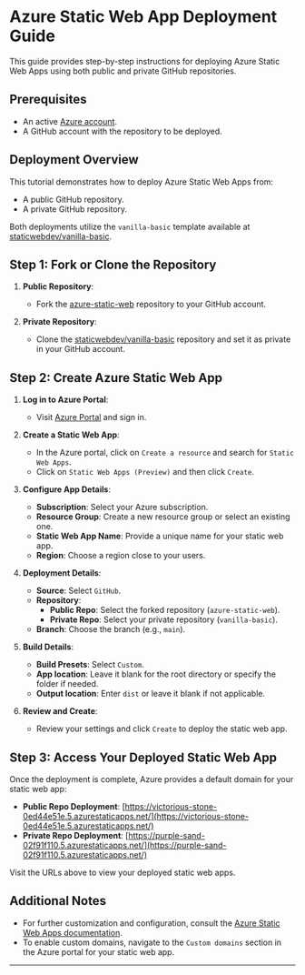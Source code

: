 # Azure Static Web App Deployment Guide

This guide provides step-by-step instructions for deploying Azure Static Web Apps using both public and private GitHub repositories.

## Prerequisites

- An active [Azure account](https://azure.com/free).
- A GitHub account with the repository to be deployed.

## Deployment Overview

This tutorial demonstrates how to deploy Azure Static Web Apps from:
- A public GitHub repository.
- A private GitHub repository.

Both deployments utilize the `vanilla-basic` template available at [staticwebdev/vanilla-basic](https://github.com/staticwebdev/vanilla-basic).

## Step 1: Fork or Clone the Repository

1. **Public Repository**:
   - Fork the [azure-static-web](https://github.com/oneananda/azure-static-web.git) repository to your GitHub account.

2. **Private Repository**:
   - Clone the [staticwebdev/vanilla-basic](https://github.com/staticwebdev/vanilla-basic) repository and set it as private in your GitHub account.

## Step 2: Create Azure Static Web App

1. **Log in to Azure Portal**:
   - Visit [Azure Portal](https://portal.azure.com) and sign in.

2. **Create a Static Web App**:
   - In the Azure portal, click on `Create a resource` and search for `Static Web Apps`.
   - Click on `Static Web Apps (Preview)` and then click `Create`.

3. **Configure App Details**:
   - **Subscription**: Select your Azure subscription.
   - **Resource Group**: Create a new resource group or select an existing one.
   - **Static Web App Name**: Provide a unique name for your static web app.
   - **Region**: Choose a region close to your users.

4. **Deployment Details**:
   - **Source**: Select `GitHub`.
   - **Repository**:
     - **Public Repo**: Select the forked repository (`azure-static-web`).
     - **Private Repo**: Select your private repository (`vanilla-basic`).
   - **Branch**: Choose the branch (e.g., `main`).

5. **Build Details**:
   - **Build Presets**: Select `Custom`.
   - **App location**: Leave it blank for the root directory or specify the folder if needed.
   - **Output location**: Enter `dist` or leave it blank if not applicable.

6. **Review and Create**:
   - Review your settings and click `Create` to deploy the static web app.

## Step 3: Access Your Deployed Static Web App

Once the deployment is complete, Azure provides a default domain for your static web app:

- **Public Repo Deployment**: [https://victorious-stone-0ed44e51e.5.azurestaticapps.net/](https://victorious-stone-0ed44e51e.5.azurestaticapps.net/)
- **Private Repo Deployment**: [https://purple-sand-02f91f110.5.azurestaticapps.net/](https://purple-sand-02f91f110.5.azurestaticapps.net/)

Visit the URLs above to view your deployed static web apps.

## Additional Notes

- For further customization and configuration, consult the [Azure Static Web Apps documentation](https://learn.microsoft.com/en-us/azure/static-web-apps/).
- To enable custom domains, navigate to the `Custom domains` section in the Azure portal for your static web app.

---

